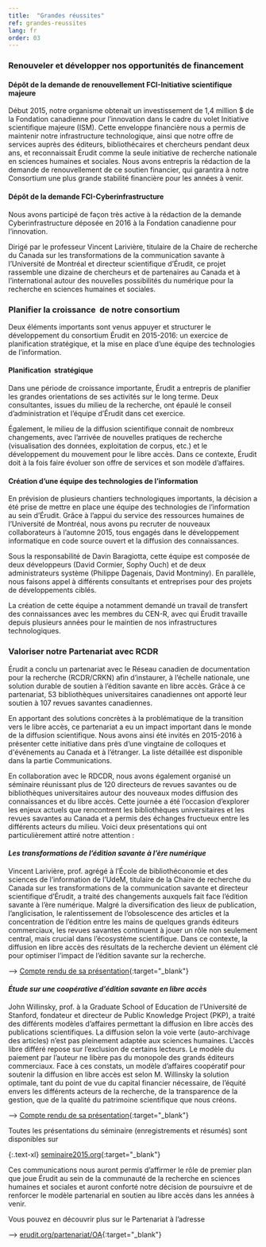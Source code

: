 ```yaml
---
title:  "Grandes réussites"
ref: grandes-reussites
lang: fr
order: 03
---
```

### Renouveler et développer nos opportunités de financement

#### Dépôt de la demande de renouvellement FCI-Initiative scientifique majeure
Début 2015, notre organisme obtenait un investissement de 1,4 million $ de la Fondation canadienne pour l’innovation dans le cadre du volet Initiative scientifique majeure (ISM). Cette enveloppe financière nous a permis de maintenir notre infrastructure technologique, ainsi que notre offre de services auprès des éditeurs, bibliothécaires et chercheurs pendant deux ans, et reconnaissait Érudit comme la seule initiative de recherche nationale en sciences humaines et sociales. Nous avons entrepris la rédaction de la demande de renouvellement de ce soutien financier, qui garantira à notre Consortium une plus grande stabilité financière pour les années à venir.


#### Dépôt de la demande FCI-Cyberinfrastructure
Nous avons participé de façon très active à la rédaction de la demande Cyberinfrastructure déposée en 2016 à la Fondation canadienne pour l’innovation.

Dirigé par le professeur Vincent Larivière, titulaire de la Chaire de recherche du Canada sur les transformations de la communication savante à l’Université de Montréal et directeur scientifique d’Érudit, ce projet rassemble une dizaine de chercheurs et de partenaires au Canada et à l’international autour des nouvelles possibilités du numérique pour la recherche en sciences humaines et sociales.


### Planifier la croissance  de notre consortium
Deux éléments importants sont venus appuyer et structurer le développement du consortium Érudit en 2015-2016: un exercice de planification stratégique, et la mise en place d’une équipe des technologies de l’information.


#### Planification  stratégique
Dans une période de croissance importante, Érudit a entrepris de planifier les grandes orientations de ses activités sur le long terme. Deux consultantes, issues du milieu de la recherche, ont épaulé le conseil d’administration et l’équipe d’Érudit dans cet exercice.

Également, le milieu de la diffusion scientifique connait de nombreux changements, avec l’arrivée de nouvelles pratiques de recherche (visualisation des données, exploitation de corpus, etc.) et le développement du mouvement pour le libre accès. Dans ce contexte, Érudit doit à la fois faire évoluer son offre de services et son modèle d’affaires.


#### Création d’une équipe des technologies de l’information
En prévision de plusieurs chantiers technologiques importants, la décision a été prise de mettre en place une équipe des technologies de l’information au sein d’Érudit. Grâce à l’appui du service des ressources humaines de l’Université de Montréal, nous avons pu recruter de nouveaux collaborateurs à l’automne 2015, tous engagés dans le développement informatique en code source ouvert et la diffusion des connaissances.  

Sous la responsabilité de Davin Baragiotta, cette équipe est composée de deux développeurs (David Cormier, Sophy Ouch) et de deux administrateurs système (Philippe Dagenais, David Montminy). En parallèle, nous faisons appel à différents consultants et entreprises pour des projets de développements ciblés.

La création de cette équipe a notamment demandé un travail de transfert des connaissances avec les membres du CEN-R, avec qui Érudit travaille depuis plusieurs années pour le maintien de nos infrastructures technologiques.


### Valoriser notre Partenariat avec RCDR
Érudit a conclu un partenariat avec le Réseau canadien de documentation pour la recherche (RCDR/CRKN) afin d’instaurer, à l’échelle nationale, une solution durable de soutien à l’édition savante en libre accès. Grâce à ce partenariat, 53 bibliothèques universitaires canadiennes ont apporté leur soutien à 107 revues savantes canadiennes.

En apportant des solutions concrètes à la problématique de la transition vers le libre accès, ce partenariat a eu un impact important dans le monde de la diffusion scientifique. Nous avons ainsi été invités en 2015-2016 à présenter cette initiative dans près d’une vingtaine de colloques et d'événements au Canada et à l’étranger. La liste détaillée est disponible dans la partie Communications.

En collaboration avec le RDCDR, nous avons également organisé un séminaire réunissant plus de 120 directeurs de revues savantes ou de bibliothèques universitaires autour des nouveaux modes diffusion des connaissances et du libre accès. Cette journée a été l’occasion d’explorer les enjeux actuels que rencontrent les bibliothèques universitaires et les revues savantes au Canada et a permis des échanges fructueux entre les différents acteurs du milieu. Voici deux présentations qui ont particulièrement attiré notre attention :

#### *Les transformations de l’édition savante à l’ère numérique*
Vincent Larivière, prof. agrégé à l’École de bibliothéconomie et des sciences de l’information de l’UdeM, titulaire de la Chaire de recherche du Canada sur les transformations de la communication savante et directeur scientifique d’Érudit, a traité des changements auxquels fait face l’édition savante à l’ère numérique. Malgré la diversification des lieux de publication, l’anglicisation, le ralentissement de l’obsolescence des articles et la concentration de l’édition entre les mains de quelques grands éditeurs commerciaux, les revues savantes continuent à jouer un rôle non seulement central, mais crucial dans l’écosystème scientifique. Dans ce contexte, la diffusion en libre accès des résultats de la recherche devient un élément clé pour optimiser l’impact de l’édition savante sur la recherche.

--> [Compte rendu de sa présentation](){:target="_blank"}

#### *Étude sur une coopérative d’édition savante en libre accès*
John Willinsky, prof. à la Graduate School of Education de l’Université de Stanford, fondateur et directeur de Public Knowledge Project (PKP), a traité des différents modèles d’affaires permettant la diffusion en libre accès des publications scientifiques. La diffusion selon la voie verte (auto-archivage des articles) n’est pas pleinement adaptée aux sciences humaines. L’accès libre différé repose sur l’exclusion de certains lecteurs. Le modèle du paiement par l’auteur ne libère pas du monopole des grands éditeurs commerciaux. Face à ces constats, un modèle d’affaires coopératif pour soutenir la diffusion en libre accès est selon M. Willinsky la solution optimale, tant du point de vue du capital financier nécessaire, de l’équité envers les différents acteurs de la recherche, de la transparence de la gestion, que de la qualité du patrimoine scientifique que nous créons.

--> [Compte rendu de sa présentation](){:target="_blank"}


Toutes les présentations du séminaire (enregistrements et résumés) sont disponibles sur

{:.text-xl}
[seminaire2015.org](http://www.seminaire2015.org/){:target="_blank"}

Ces communications nous auront permis d’affirmer le rôle de premier plan que joue Érudit au sein de la communauté de la recherche en sciences humaines et sociales et auront conforté notre décision de poursuivre et de renforcer le modèle partenarial en soutien au libre accès dans les années à venir.

Vous pouvez en découvrir plus sur le Partenariat à l’adresse

--> [erudit.org/partenariat/OA](){:target="_blank"}
